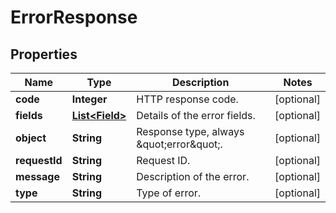 
# ErrorResponse

## Properties
Name | Type | Description | Notes
------------ | ------------- | ------------- | -------------
**code** | **Integer** | HTTP response code. |  [optional]
**fields** | [**List&lt;Field&gt;**](Field.md) | Details of the error fields. |  [optional]
**object** | **String** | Response type, always \&quot;error\&quot;. |  [optional]
**requestId** | **String** | Request ID. |  [optional]
**message** | **String** | Description of the error. |  [optional]
**type** | **String** | Type of error. |  [optional]



